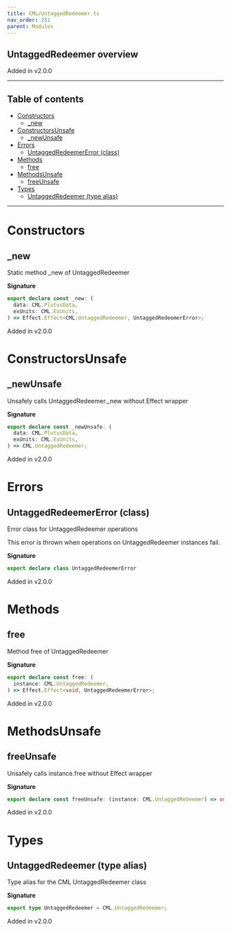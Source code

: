 ```yaml
---
title: CML/UntaggedRedeemer.ts
nav_order: 251
parent: Modules
---
```


## UntaggedRedeemer overview

Added in v2.0.0

---

<h2 class="text-delta">Table of contents</h2>

- [Constructors](#constructors)
  - [\_new](#_new)
- [ConstructorsUnsafe](#constructorsunsafe)
  - [\_newUnsafe](#_newunsafe)
- [Errors](#errors)
  - [UntaggedRedeemerError (class)](#untaggedredeemererror-class)
- [Methods](#methods)
  - [free](#free)
- [MethodsUnsafe](#methodsunsafe)
  - [freeUnsafe](#freeunsafe)
- [Types](#types)
  - [UntaggedRedeemer (type alias)](#untaggedredeemer-type-alias)

---

# Constructors

## \_new

Static method \_new of UntaggedRedeemer

**Signature**

```ts
export declare const _new: (
  data: CML.PlutusData,
  exUnits: CML.ExUnits,
) => Effect.Effect<CML.UntaggedRedeemer, UntaggedRedeemerError>;
```

Added in v2.0.0

# ConstructorsUnsafe

## \_newUnsafe

Unsafely calls UntaggedRedeemer.\_new without Effect wrapper

**Signature**

```ts
export declare const _newUnsafe: (
  data: CML.PlutusData,
  exUnits: CML.ExUnits,
) => CML.UntaggedRedeemer;
```

Added in v2.0.0

# Errors

## UntaggedRedeemerError (class)

Error class for UntaggedRedeemer operations

This error is thrown when operations on UntaggedRedeemer instances fail.

**Signature**

```ts
export declare class UntaggedRedeemerError
```

Added in v2.0.0

# Methods

## free

Method free of UntaggedRedeemer

**Signature**

```ts
export declare const free: (
  instance: CML.UntaggedRedeemer,
) => Effect.Effect<void, UntaggedRedeemerError>;
```

Added in v2.0.0

# MethodsUnsafe

## freeUnsafe

Unsafely calls instance.free without Effect wrapper

**Signature**

```ts
export declare const freeUnsafe: (instance: CML.UntaggedRedeemer) => void;
```

Added in v2.0.0

# Types

## UntaggedRedeemer (type alias)

Type alias for the CML UntaggedRedeemer class

**Signature**

```ts
export type UntaggedRedeemer = CML.UntaggedRedeemer;
```

Added in v2.0.0
